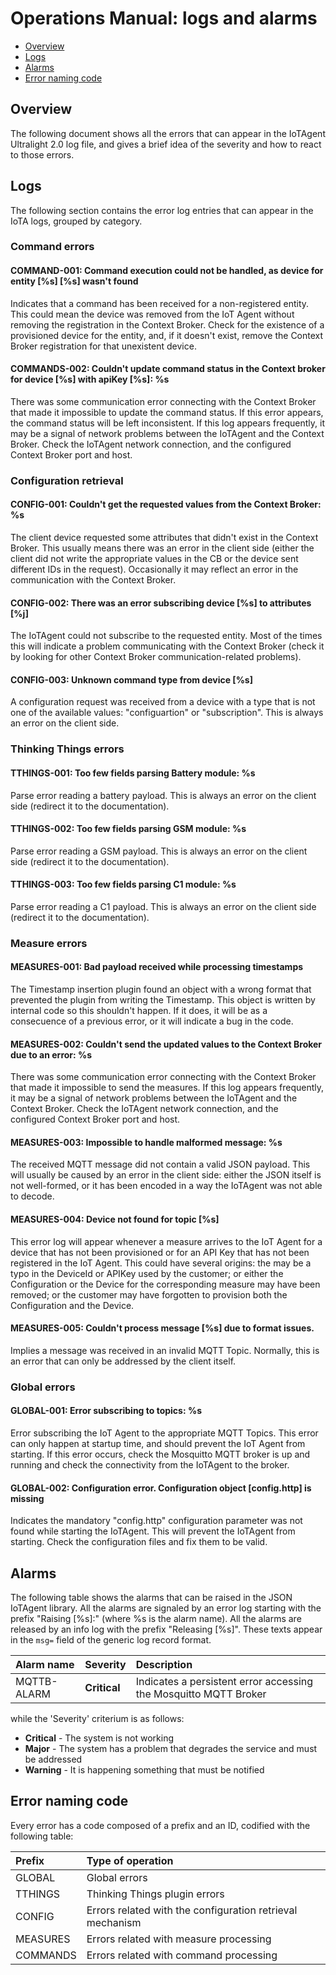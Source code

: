 # Operations Manual: logs and alarms

* [Overview](#overview)
* [Logs](#logs)
* [Alarms](#alarms)
* [Error naming code](#error-naming-code)


## Overview
The following document shows all the errors that can appear in the IoTAgent Ultralight 2.0 log file, and gives a brief
idea of the severity and how to react to those errors.

## Logs
The following section contains the error log entries that can appear in the IoTA logs, grouped by category.

### Command errors

#### COMMAND-001: Command execution could not be handled, as device for entity [%s] [%s] wasn\'t found
Indicates that a command has been received for a non-registered entity. This could mean the device was removed from the
IoT Agent without removing the registration in the Context Broker. Check for the existence of a provisioned device for
the entity, and, if it doesn't exist, remove the Context Broker registration for that unexistent device.

#### COMMANDS-002: Couldn\'t update command status in the Context broker for device [%s] with apiKey [%s]: %s
There was some communication error connecting with the Context Broker that made it impossible to update the command
status. If this error appears, the command status will be left inconsistent. If this log appears frequently, it may be
a signal of network problems between the IoTAgent and the Context Broker. Check the IoTAgent network connection, and
the configured Context Broker port and host.

### Configuration retrieval

#### CONFIG-001: Couldn\'t get the requested values from the Context Broker: %s

The client device requested some attributes that didn't exist in the Context Broker. This usually means there was an
error in the client side (either the client did not write the appropriate values in the CB or the device sent different
IDs in the request). Occasionally it may reflect an error in the communication with the Context Broker.

#### CONFIG-002: There was an error subscribing device [%s] to attributes [%j]

The IoTAgent could not subscribe to the requested entity. Most of the times this will indicate a problem communicating
with the Context Broker (check it by looking for other Context Broker communication-related problems).

#### CONFIG-003: Unknown command type from device [%s]

A configuration request was received from a device with a type that is not one of the available values: "configuartion"
or "subscription". This is always an error on the client side.

### Thinking Things errors

#### TTHINGS-001: Too few fields parsing Battery module: %s

Parse error reading a battery payload. This is always an error on the client side (redirect it to the documentation).

#### TTHINGS-002: Too few fields parsing GSM module: %s

Parse error reading a GSM payload. This is always an error on the client side (redirect it to the documentation).

#### TTHINGS-003: Too few fields parsing C1 module: %s

Parse error reading a C1 payload. This is always an error on the client side (redirect it to the documentation).


### Measure errors

#### MEASURES-001: Bad payload received while processing timestamps
The Timestamp insertion plugin found an object with a wrong format that prevented the plugin from writing the Timestamp.
This object is written by internal code so this shouldn't happen. If it does, it will be as a consecuence of a previous
error, or it will indicate a bug in the code.

#### MEASURES-002: Couldn\'t send the updated values to the Context Broker due to an error: %s
There was some communication error connecting with the Context Broker that made it impossible to send the measures.
If this log appears frequently, it may be a signal of network problems between the IoTAgent and the Context Broker.
Check the IoTAgent network connection, and the configured Context Broker port and host.

#### MEASURES-003: Impossible to handle malformed message: %s
The received MQTT message did not contain a valid JSON payload. This will usually be caused by an error in the client
side: either the JSON itself is not well-formed, or it has been encoded in a way the IoTAgent was not able to decode.

#### MEASURES-004: Device not found for topic [%s]
This error log will appear whenever a measure arrives to the IoT Agent for a device that has not been provisioned or for
an API Key that has not been registered in the IoT Agent. This could have several origins: the may be a typo in the
DeviceId or APIKey used by the customer; or either the Configuration or the Device for the corresponding measure may
have been removed; or the customer may have forgotten to provision both the Configuration and the Device.

#### MEASURES-005: Couldn\'t process message [%s] due to format issues.
Implies a message was received in an invalid MQTT Topic. Normally, this is an error that can only be addressed by the
client itself.


### Global errors

#### GLOBAL-001: Error subscribing to topics: %s
Error subscribing the IoT Agent to the appropriate MQTT Topics. This error can only happen at startup time, and should
prevent the IoT Agent from starting. If this error occurs, check the Mosquitto MQTT broker is up and running and check the
connectivity from the IoTAgent to the broker.

#### GLOBAL-002: Configuration error. Configuration object [config.http] is missing

Indicates the mandatory "config.http" configuration parameter was not found while starting the IoTAgent. This will
prevent the IoTAgent from starting. Check the configuration files and fix them to be valid.

## Alarms

The following table shows the alarms that can be raised in the JSON IoTAgent library. All the alarms are signaled by an
error log starting with the prefix "Raising [%s]:" (where %s is the alarm name). All the alarms are released by an info
log with the prefix "Releasing [%s]". These texts appear in the `msg=` field of the generic log record format.

| Alarm name            | Severity     | Description            |
|:--------------------- |:-------------|:---------------------- |
| MQTTB-ALARM           | **Critical** | Indicates a persistent error accessing the Mosquitto MQTT Broker |

while the 'Severity' criterium is as follows:

* **Critical** - The system is not working
* **Major** - The system has a problem that degrades the service and must be addressed
* **Warning** - It is happening something that must be notified

## Error naming code
Every error has a code composed of a prefix and an ID, codified with the following table:

| Prefix           | Type of operation      |
|:---------------- |:---------------------- |
| GLOBAL           | Global errors          |
| TTHINGS          | Thinking Things plugin errors          |
| CONFIG           | Errors related with the configuration retrieval mechanism          |
| MEASURES         | Errors related with measure processing |
| COMMANDS         | Errors related with command processing |

